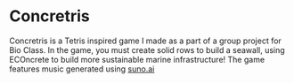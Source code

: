 # Concretris
Concretris is a Tetris inspired game I made as a part of a group project for Bio Class.
In the game, you must create solid rows to build a seawall, using ECOncrete to build more sustainable marine infrastructure!
The game features music generated using [suno.ai](https://suno.ai)
